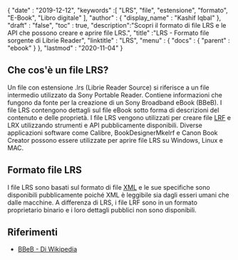 {
  "date" : "2019-12-12",
  "keywords" :[ "LRS", "file", "estensione", "formato", "E-Book", "Libro digitale" ],
  "author" : {
    "display_name" : "Kashif Iqbal"
},
  "draft" : "false",
  "toc" : true,
  "description":"Scopri il formato di file LRS e le API che possono creare e aprire file LRS.",
  "title" :"LRS - Formato file sorgente di Librie Reader",
  "linktitle" : "LRS",
  "menu" : {
    "docs" : {
      "parent" : "ebook"
}
},
  "lastmod" : "2020-11-04"
}

## Che cos'è un file LRS?

Un file con estensione .lrs (Librie Reader Source) si riferisce a un file intermedio utilizzato da Sony Portable Reader. Contiene informazioni che fungono da fonte per la creazione di un Sony Broadband eBook (BBeB). I file LRS contengono dettagli sul file eBook sotto forma di descrizioni del contenuto e delle proprietà. I file LRS vengono utilizzati per creare file [LRF](/it/ebook/lrf/) e LRX utilizzando strumenti e API pubblicamente disponibili. Diverse applicazioni software come Calibre, BookDesignerMkelrf e Canon Book Creator possono essere utilizzate per aprire file LRS su Windows, Linux e MAC.

## Formato file LRS

I file LRS sono basati sul formato di file [XML](/it/web/xml/) e le sue specifiche sono disponibili pubblicamente poiché XML è leggibile sia dagli esseri umani che dalle macchine. A differenza di LRS, i file LRF sono in un formato proprietario binario e i loro dettagli pubblici non sono disponibili.

## Riferimenti

* [BBeB - Di Wikipedia](https://en.wikipedia.org/wiki/BBeB)

